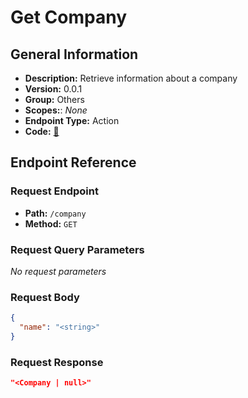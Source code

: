 # Get Company

## General Information

- **Description:** Retrieve information about a company
- **Version:** 0.0.1
- **Group:** Others
- **Scopes:**: _None_
- **Endpoint Type:** Action
- **Code:** [🔗](https://github.com/NangoHQ/integration-templates/tree/main/integrations/unanet/actions/get-company.ts)

## Endpoint Reference

### Request Endpoint

- **Path:** `/company`
- **Method:** `GET`

### Request Query Parameters

_No request parameters_

### Request Body

```json
{
  "name": "<string>"
}
```

### Request Response

```json
"<Company | null>"
```
